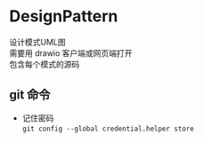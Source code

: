 # DesignPattern
设计模式UML图  
需要用 drawio 客户端或网页端打开  
包含每个模式的源码  

## git 命令
+ 记住密码  
`git config --global credential.helper store`  
